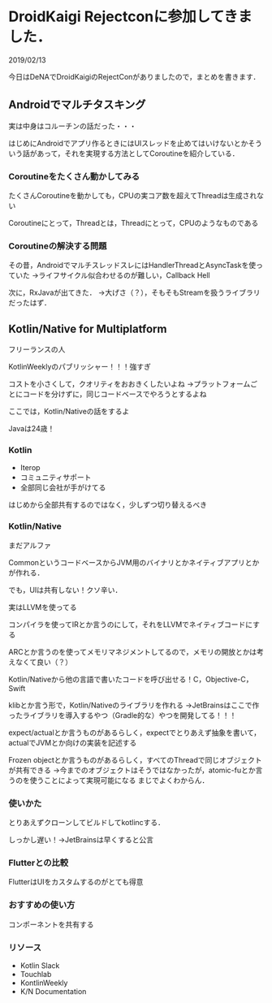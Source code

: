 # DroidKaigi Rejectconに参加してきました．

<p class="date">2019/02/13</p>

今日はDeNAでDroidKaigiのRejectConがありましたので，まとめを書きます．

## Androidでマルチタスキング
実は中身はコルーチンの話だった・・・

はじめにAndroidでアプリ作るときにはUIスレッドを止めてはいけないとかそういう話があって，それを実現する方法としてCoroutineを紹介している．

### Coroutineをたくさん動かしてみる
たくさんCoroutineを動かしても，CPUの実コア数を超えてThreadは生成されない

Coroutineにとって，Threadとは，Threadにとって，CPUのようなものである

### Coroutineの解決する問題
その昔，AndroidでマルチスレッドスレにはHandlerThreadとAsyncTaskを使っていた
→ライフサイクル似合わせるのが難しい，Callback Hell

次に，RxJavaが出てきた．
→大げさ（？），そもそもStreamを扱うライブラリだったはず．

## Kotlin/Native for Multiplatform
フリーランスの人

KotlinWeeklyのパブリッシャー！！！強すぎ

コストを小さくして，クオリティをおおきくしたいよね
→プラットフォームごとにコードを分けずに，同じコードベースでやろうとするよね

ここでは，Kotlin/Nativeの話をするよ

Javaは24歳！

### Kotlin
* Iterop
* コミュニティサポート
* 全部同じ会社が手がけてる

はじめから全部共有するのではなく，少しずつ切り替えるべき

### Kotlin/Native
まだアルファ

CommonというコードベースからJVM用のバイナリとかネイティブアプリとかが作れる．

でも，UIは共有しない！クソ辛い．

実はLLVMを使ってる

コンパイラを使ってIRとか言うのにして，それをLLVMでネイティブコードにする

ARCとか言うのを使ってメモリマネジメントしてるので，メモリの開放とかは考えなくて良い（？）

Kotlin/Nativeから他の言語で書いたコードを呼び出せる！C，Objective-C，Swift

klibとか言う形で，Kotlin/Nativeのライブラリを作れる
→JetBrainsはここで作ったライブラリを導入するやつ（Gradle的な）やつを開発してる！！！

expect/actualとか言うものがあるらしく，expectでとりあえず抽象を書いて，actualでJVMとか向けの実装を記述する

Frozen objectとか言うものがあるらしく，すべてのThreadで同じオブジェクトが共有できる
→今までのオブジェクトはそうではなかったが，atomic-fuとか言うのを使うことによって実現可能になる
まじでよくわからん．

### 使いかた
とりあえずクローンしてビルドしてkotlincする．

しっかし遅い！→JetBrainsは早くすると公言

### Flutterとの比較
FlutterはUIをカスタムするのがとても得意

### おすすめの使い方
コンポーネントを共有する

### リソース
* Kotlin Slack
* Touchlab 
* KontlinWeekly
* K/N Documentation

